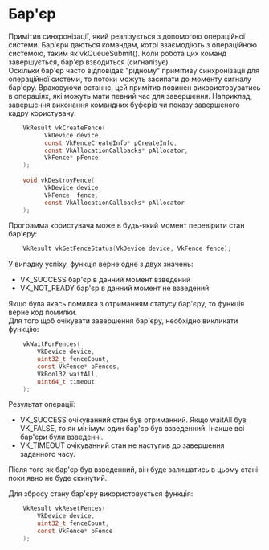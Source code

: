 # Бар'єр
Примітив синхронізації, який реалізується з допомогою операційної системи. Бар'єри даються командам, котрі взаємодіють з операційною системою, таким як vkQueueSubmit(). Коли робота цих команд завершується, бар'єр взводиться (сигналізує).  
Оскільки бар'єр часто відповідає "рідному" примітиву синхронізації для операційної системи, то потоки можуть засипати до моменту сигналу бар'єру. Враховуючи останнє, цей примітив повинен використовуватись в операціях, які можуть мати певний час для завершення. Наприклад, завершення виконання командних буферів чи показу завершеного кадру користувачу.
```c
    VkResult vkCreateFence(
	      VkDevice device,  
		  const VkFenceCreateInfo* pCreateInfo, 
		  const VkAllocationCallbacks* pAllocator, 
		  VkFence* pFence
	); 
	
    void vkDestroyFence(
	      VkDevice device,
		  VkFence  fence,
		  const VkAllocationCallbacks* pAllocator
	);  
```
Программа користувача може в будь-який момент перевірити стан бар'єру:  
```c
    VkResult vkGetFenceStatus(VkDevice device, VkFence fence);  
```
У випадку успіху, функція верне одне з двух значень:  
- VK_SUCCESS бар'єр в данний момент взведений  
- VK_NOT_READY бар'єр в данний момент не взведений  

Якщо була якась помилка з отриманням статусу бар'єру, то функція верне код помилки.  
Для того щоб очікувати завершення бар'єру, необхідно викликати функцію:   
```c
    vkWaitForFences(  
	    VkDevice device,  
		uint32_t fenceCount,  
		const VkFence* pFences,  
		VkBool32 waitAll,  
		uint64_t timeout  
	);      
```
Результат операції:  
- VK_SUCCESS очікуванний стан був отриманний. Якщо waitAll був VK_FALSE, то як мінімум один бар'єр був взведенний. Інакше всі бар'єри були взведенні.  
- VK_TIMEOUT очікуванний стан не наступив до завершення заданного часу.  

Після того як бар'єр був взведенний, він буде залишатись в цьому стані поки явно не буде скинутий.  

Для збросу стану бар'єру використовується функція:  
```c
    VkResult vkResetFences(
	    VkDevice device,
		uint32_t fenceCount,
		const VkFence* pFence
	);  
```



